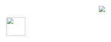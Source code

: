 <p align="center">
  <img src="https://capsule-render.vercel.app/api?type=waving&color=_custom_gradient:0:1e90ff,25:00bfff,50:ffd700,75:ff8c00,100:ff4500&text=🐦‍🔥Hey%20Everyone!🐦‍🔥&height=100&section=header&fontColor=ffffff&strokeColor=8a2be2&strokeWidth=2"/>
</p>




<a href="https://it.linkedin.com/in/nemanja-majstorovic-b47302206">
  <img height="50" src="https://user-images.githubusercontent.com/46517096/166973395-19676cd8-f8ec-4abf-83ff-da8243505b82.png"/>
</a>


<!--
**nmswe/nmswe** is a ✨ _special_ ✨ repository because its `README.md` (this file) appears on your GitHub profile.

Here are some ideas to get you started:

- 🔭 I’m currently working on ...
- 🌱 I’m currently learning ...
- 👯 I’m looking to collaborate on ...
- 🤔 I’m looking for help with ...
- 💬 Ask me about ...
- 📫 How to reach me: ...
- 😄 Pronouns: ...
- ⚡ Fun fact: ...
-->
